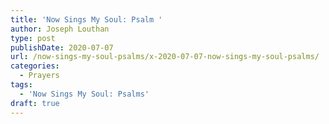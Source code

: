 ```yaml
---
title: 'Now Sings My Soul: Psalm '
author: Joseph Louthan
type: post
publishDate: 2020-07-07
url: /now-sings-my-soul-psalms/x-2020-07-07-now-sings-my-soul-psalms/
categories:
  - Prayers
tags:
  - 'Now Sings My Soul: Psalms'
draft: true
---
```

